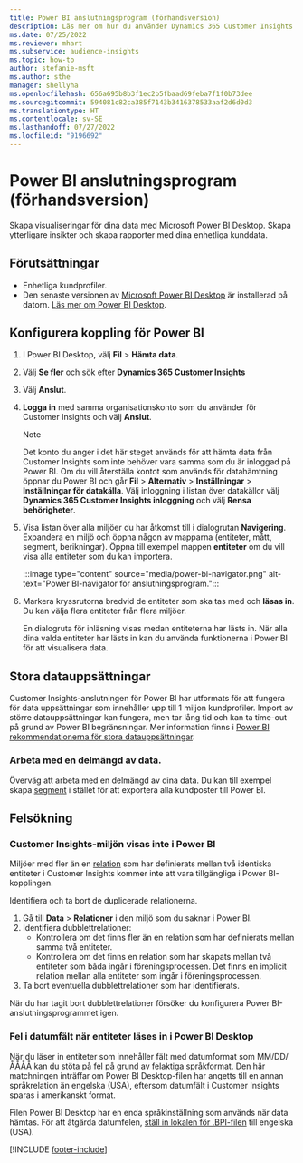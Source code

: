 ```yaml
---
title: Power BI anslutningsprogram (förhandsversion)
description: Läs mer om hur du använder Dynamics 365 Customer Insights anslutningsprogram i Power BI.
ms.date: 07/25/2022
ms.reviewer: mhart
ms.subservice: audience-insights
ms.topic: how-to
author: stefanie-msft
ms.author: sthe
manager: shellyha
ms.openlocfilehash: 656a695b8b3f1ec2b5fbaad69feba7f1f0b73dee
ms.sourcegitcommit: 594081c82ca385f7143b3416378533aaf2d6d0d3
ms.translationtype: HT
ms.contentlocale: sv-SE
ms.lasthandoff: 07/27/2022
ms.locfileid: "9196692"
---
```

# <a name="power-bi-connector-preview"></a>Power BI anslutningsprogram (förhandsversion)

Skapa visualiseringar för dina data med Microsoft Power BI Desktop. Skapa ytterligare insikter och skapa rapporter med dina enhetliga kunddata.

## <a name="prerequisites"></a>Förutsättningar

- Enhetliga kundprofiler.
- Den senaste versionen av [Microsoft Power BI Desktop](https://powerbi.microsoft.com/desktop/) är installerad på datorn. [Läs mer om Power BI Desktop](/power-bi/desktop-what-is-desktop).

## <a name="configure-the-connector-for-power-bi"></a>Konfigurera koppling för Power BI

1. I Power BI Desktop, välj **Fil** > **Hämta data**.

1. Välj **Se fler** och sök efter **Dynamics 365 Customer Insights**

1. Välj **Anslut**.

1. **Logga in** med samma organisationskonto som du använder för Customer Insights och välj **Anslut**.
   > [!NOTE]
   > Det konto du anger i det här steget används för att hämta data från Customer Insights som inte behöver vara samma som du är inloggad på Power BI. Om du vill återställa kontot som används för datahämtning öppnar du Power BI och går **Fil** > **Alternativ** > **Inställningar** > **Inställningar för datakälla**. Välj inloggning i listan över datakällor välj **Dynamics 365 Customer Insights inloggning** och välj **Rensa behörigheter**.  

1. Visa listan över alla miljöer du har åtkomst till i dialogrutan **Navigering**. Expandera en miljö och öppna någon av mapparna (entiteter, mått, segment, berikningar). Öppna till exempel mappen **entiteter** om du vill visa alla entiteter som du kan importera.

   :::image type="content" source="media/power-bi-navigator.png" alt-text="Power BI-navigator för anslutningsprogram.":::

1. Markera kryssrutorna bredvid de entiteter som ska tas med och **läsas in**. Du kan välja flera entiteter från flera miljöer.

   En dialogruta för inläsning visas medan entiteterna har lästs in. När alla dina valda entiteter har lästs in kan du använda funktionerna i Power BI för att visualisera data.

## <a name="large-data-sets"></a>Stora datauppsättningar

Customer Insights-anslutningen för Power BI har utformats för att fungera för data uppsättningar som innehåller upp till 1 miljon kundprofiler. Import av större datauppsättningar kan fungera, men tar lång tid och kan ta time-out på grund av Power BI begränsningar. Mer information finns i [Power BI rekommendationerna för stora datauppsättningar](/power-bi/admin/service-premium-what-is#large-datasets).

### <a name="work-with-a-subset-of-data"></a>Arbeta med en delmängd av data.

Överväg att arbeta med en delmängd av dina data. Du kan till exempel skapa [segment](segments.md) i stället för att exportera alla kundposter till Power BI.

## <a name="troubleshooting"></a>Felsökning

### <a name="customer-insights-environment-doesnt-show-in-power-bi"></a>Customer Insights-miljön visas inte i Power BI

Miljöer med fler än en [relation](relationships.md) som har definierats mellan två identiska entiteter i Customer Insights kommer inte att vara tillgängliga i Power BI-kopplingen.

Identifiera och ta bort de duplicerade relationerna.

1. Gå till **Data** > **Relationer** i den miljö som du saknar i Power BI.
1. Identifiera dubblettrelationer:
   - Kontrollera om det finns fler än en relation som har definierats mellan samma två entiteter.
   - Kontrollera om det finns en relation som har skapats mellan två entiteter som båda ingår i föreningsprocessen. Det finns en implicit relation mellan alla entiteter som ingår i föreningsprocessen.
1. Ta bort eventuella dubblettrelationer som har identifierats.

När du har tagit bort dubblettrelationer försöker du konfigurera Power BI-anslutningsprogrammet igen.

### <a name="errors-on-date-fields-when-loading-entities-in-power-bi-desktop"></a>Fel i datumfält när entiteter läses in i Power BI Desktop

När du läser in entiteter som innehåller fält med datumformat som MM/DD/ÅÅÅÅ kan du stöta på fel på grund av felaktiga språkformat. Den här matchningen inträffar om Power BI Desktop-filen har angetts till en annan språkrelation än engelska (USA), eftersom datumfält i Customer Insights sparas i amerikanskt format.

Filen Power BI Desktop har en enda språkinställning som används när data hämtas. För att åtgärda datumfelen, [ställ in lokalen för .BPI-filen](/power-bi/fundamentals/supported-languages-countries-regions#choose-the-language-or-locale-of-power-bi-desktop) till engelska (USA).

[!INCLUDE [footer-include](includes/footer-banner.md)]
